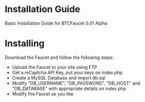 # Installation Guide #

Basic Installation Guide for BTCFaucet 0.01 Alpha


# Installing #

Download the Faucet and follow the following steps:
  * Upload the Faucet to your site using FTP
  * Get a reCaptcha API Key, put your keys on index.php
  * Create a MySQL Database and import db.sql
  * Modify "DB\_USERNAME", "DB\_PASSWORD", "DB\_HOST" and "DB\_DATABASE" with appropriate details on index.php
  * Modify the Faucet as you like